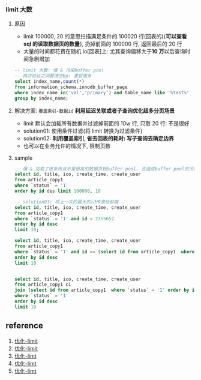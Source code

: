 ### limit 大数

1. 原因

   - limit 100000, 20 的意思扫描满足条件的 100020 行(回表的){**可以查看 sql 的读取数据页的数量**}, 扔掉前面的 100000 行, 返回最后的 20 行
   - 大量的时间都花费在随机 io[回表]上: 尤其查询偏移大于**10 万**以后查询时间急剧增加

   ```sql
   -- limit 大数: 慢 & 污染buffer pool
   -- 两次验证之间要清空bp: 重启服务
   select index_name,count(*)
   from information_schema.innodb_buffer_page
   where index_name in('val','primary') and table_name like '%test%'
   group by index_name;
   ```

2. 解决方案: `覆盖索引-数据id` **利用延迟关联或者子查询优化超多分页场景**

   - limit 默认会加载所有数据并过滤掉前面的 10w 行, 只取 20 行: 不是很好
   - solution01: 使用条件过滤{将 limit 转换为过滤条件}
   - solution02: **利用覆盖索引, 省去回表的耗时: 写子查询去确定边界**
   - 也可以在业务允许的情况下, 限制页数

3. sample

   ```sql
   -- 慢 & 加载了很多热点不是很高的数据页到buffer pool, 会造成buffer pool的污染, 占用buffer pool的空间
   select id, title, ico, create_time, create_user
   from article_copy1
   where `status` = '1'
   order by id des limit 100000, 10

   -- solution01: 将上一次的最大的id传递给前端
   select id, title, ico, create_time, create_user
   from article_copy1
   where `status` = '1' and id < 2155652
   order by id desc
   limit 10;

   select id, title, ico, create_time, create_user
   from article_copy1
   where `status` = '1' and id >= (select id from article_copy1  where `status` = '1' order by id desc limit 100000, 1)
   order by id desc
   limit 10


   select id, title, ico, create_time, create_user
   from article_copy1 c1
   join (select id from article_copy1  where `status` = '1' order by id desc limit 100000, 1) t on t.id=c1.id
   where `status` = '1'
   order by id desc
   limit 10
   ```

## reference

1. [优化-limit](https://blog.csdn.net/liuxl57805678/article/details/91377203)
2. [优化-limit](https://mp.weixin.qq.com/s?__biz=MzI5NTYwNDQxNA==&mid=2247493461&idx=2&sn=73b066634dd97041ee3e28b764cbeafe)
3. [优化-limt](https://mp.weixin.qq.com/s/1PcaYPKAshFz6D93BsCaDA)
4. [优化-limt](https://mp.weixin.qq.com/s?__biz=MzIyNDE1NTA4OQ==&mid=2651092451&idx=1&sn=e77444157e507016c496306cda06acac)
5. [优化-limt](https://mp.weixin.qq.com/s?__biz=MzA4NzQ0Njc4Ng==&mid=2247488017&idx=1&sn=29192559eefaf7eaf57bc27c441fed6f)
